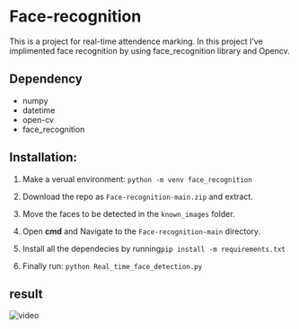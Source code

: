 # Face-recognition

This is a project for real-time attendence marking. In this project I've implimented face recognition by using face_recognition library and Opencv. 

## Dependency
 * numpy
 * datetime
 * open-cv
 * face_recognition
 
 
## Installation:
1. Make a verual environment: ```python -m venv face_recognition```

3. Download the repo as ```Face-recognition-main.zip``` and extract.

4. Move the faces to be detected in the ```known_images``` folder.

4. Open <strong>cmd</strong> and Navigate to the ```Face-recognition-main``` directory.

5. Install all the dependecies by running```pip install -m requirements.txt```

6. Finally run: ```python Real_time_face_detection.py```

## result

![video](https://github.com/vishalsingha/Face-recognition/blob/main/results/Elon_musk_detection.gif)
